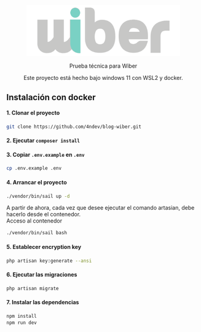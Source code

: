 <p align="center"><a href="https://laravel.com" target="_blank"><img src="https://github.com/4ndev/blog-wiber/blob/main/public/img/wiber.png?raw=true" width="400" alt="Laravel Logo"></a></p>
<p align="center">Prueba técnica para Wiber</p>
<p align="center">Este proyecto está hecho bajo windows 11 con WSL2 y docker.</p>

## Instalación con docker

#### 1. Clonar el proyecto
```bash
git clone https://github.com/4ndev/blog-wiber.git
```

#### 2. Ejecutar `composer install`

#### 3. Copiar `.env.example` en `.env`
```bash
cp .env.example .env
```

#### 4. Arrancar el proyecto

```bash
./vendor/bin/sail up -d
```
A partir de ahora, cada vez que desee ejecutar el comando artasian, debe hacerlo desde el contenedor. <br>
Acceso al contenedor
```bash
./vendor/bin/sail bash
```

#### 5. Establecer encryption key

```bash
php artisan key:generate --ansi
```
#### 6. Ejecutar las migraciones

```bash
php artisan migrate
```
#### 7. Instalar las dependencias
```bash
npm install
npm run dev
```


